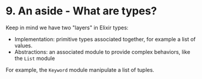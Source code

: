 # 9. An aside - What are types?

Keep in mind we have two "layers" in Elixir types:  

- Implementation: primitive types associated together, for example a list of values.
- Abstractions: an associated module to provide complex behaviors, like the `List` module

For example, the `Keyword` module manipulate a list of tuples.
